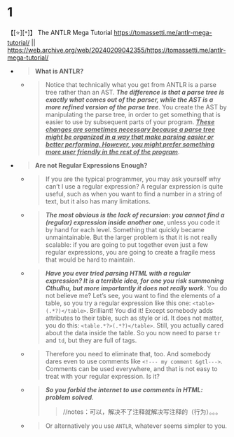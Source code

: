 
# 1

【[:star:][`*`]】 The ANTLR Mega Tutorial https://tomassetti.me/antlr-mega-tutorial/ || https://web.archive.org/web/20240209042355/https://tomassetti.me/antlr-mega-tutorial/
- > **What is ANTLR?**
  * > Notice that technically what you get from ANTLR is a parse tree rather than an AST. ***The difference is that a parse tree is exactly what comes out of the parser, while the AST is a more refined version of the parse tree***. You create the AST by manipulating the parse tree, in order to get something that is easier to use by subsequent parts of your program. ***<ins>These changes are sometimes necessary because a parse tree might be organized in a way that make parsing easier or better performing. However, you might prefer something more user friendly in the rest of the program</ins>***.
- > **Are not Regular Expressions Enough?**
  * > If you are the typical programmer, you may ask yourself why can’t I use a regular expression? A regular expression is quite useful, such as when you want to find a number in a string of text, but it also has many limitations.
  * > ***The most obvious is the lack of recursion: you cannot find a (regular) expression inside another one***, unless you code it by hand for each level. Something that quickly became unmaintainable. But the larger problem is that it is not really scalable: if you are going to put together even just a few regular expressions, you are going to create a fragile mess that would be hard to maintain.
  * > ***Have you ever tried parsing HTML with a regular expression? It is a terrible idea, for one you risk summoning Cthulhu, but more importantly it does not really work***. You do not believe me? Let’s see, you want to find the elements of a table, so you try a regular expression like this one: `<table>(.*?)</table>`. Brilliant! You did it! Except somebody adds attributes to their table, such as style or id. It does not matter, you do this: `<table.*?>(.*?)</table>`. Still, you actually cared about the data inside the table. So you now need to parse `tr` and `td`, but they are full of tags.
  * > Therefore you need to eliminate that, too. And somebody dares even to use comments like `<!--- my comment &gtl--->`. Comments can be used everywhere, and that is not easy to treat with your regular expression. Is it?
  * > ***So you forbid the internet to use comments in HTML: problem solved***.
    >> //notes：可以，解决不了注释就解决写注释的（行为）。。。
  * > Or alternatively you use `ANTLR`, whatever seems simpler to you.

